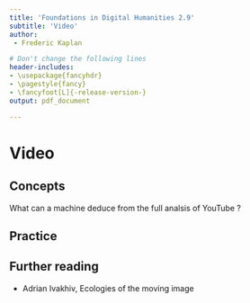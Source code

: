 ```yaml
---
title: 'Foundations in Digital Humanities 2.9'
subtitle: 'Video'
author:
 - Frederic Kaplan

# Don't change the following lines
header-includes:
- \usepackage{fancyhdr}
- \pagestyle{fancy}
- \fancyfoot[L]{-release-version-}
output: pdf_document

---
```


# Video

## Concepts

What can a machine deduce from the full analsis of YouTube ?

## Practice



## Further reading

- Adrian Ivakhiv, Ecologies of the moving image


